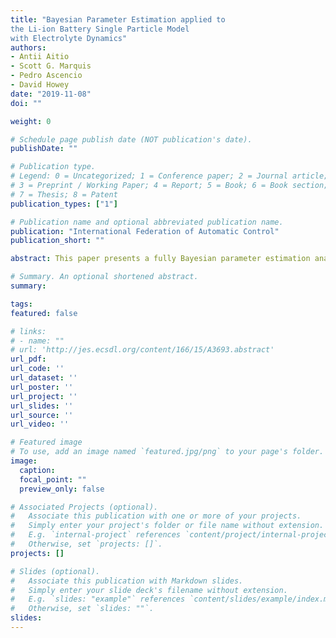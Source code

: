 ```yaml
---
title: "Bayesian Parameter Estimation applied to
the Li-ion Battery Single Particle Model
with Electrolyte Dynamics"
authors:
- Antii Aitio
- Scott G. Marquis
- Pedro Ascencio
- David Howey
date: "2019-11-08"
doi: ""

weight: 0

# Schedule page publish date (NOT publication's date).
publishDate: ""

# Publication type.
# Legend: 0 = Uncategorized; 1 = Conference paper; 2 = Journal article;
# 3 = Preprint / Working Paper; 4 = Report; 5 = Book; 6 = Book section;
# 7 = Thesis; 8 = Patent
publication_types: ["1"]

# Publication name and optional abbreviated publication name.
publication: "International Federation of Automatic Control"
publication_short: ""

abstract: This paper presents a fully Bayesian parameter estimation analysis for a type of lithium-ion batteries model, to determine the uniqueness, evaluate the sensitivity and quantify uncertainty of the model parameters with respect to an input-output prediction-estimation problem. The analysis considers a highly accurate single particle model with electrolyte dynamics, rigorously derived from an asymptotic analysis including electrode-average terms. The Bayesian approach used allows addressing multi-modal target distributions which enable a global analysis of the parameter space under non-restrictive scenarios. The analysis focuses on the identification problem under a set of discrete local states of charge in comparison with a continuous excursion of it. The performance of the methodology proposed is evaluated using synthetic data from multiple numerical simulations under diverse types of current excitations.

# Summary. An optional shortened abstract.
summary:

tags:
featured: false

# links:
# - name: ""
# url: 'http://jes.ecsdl.org/content/166/15/A3693.abstract'
url_pdf:
url_code: ''
url_dataset: ''
url_poster: ''
url_project: ''
url_slides: ''
url_source: ''
url_video: ''

# Featured image
# To use, add an image named `featured.jpg/png` to your page's folder.
image:
  caption:
  focal_point: ""
  preview_only: false

# Associated Projects (optional).
#   Associate this publication with one or more of your projects.
#   Simply enter your project's folder or file name without extension.
#   E.g. `internal-project` references `content/project/internal-project/index.md`.
#   Otherwise, set `projects: []`.
projects: []

# Slides (optional).
#   Associate this publication with Markdown slides.
#   Simply enter your slide deck's filename without extension.
#   E.g. `slides: "example"` references `content/slides/example/index.md`.
#   Otherwise, set `slides: ""`.
slides:
---
```

